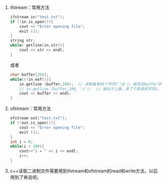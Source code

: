 1. ifstream：常用方法
	```cpp
	ifstream in("test.txt");
    if (!in.is_open()){
		cout << "Error opening file";
		exit (1);
	}
	string str;
    while( getline(in,str)){
        cout << str << endl;
    }
	```
	或者
	```cpp
	char buffer[256];
	while((!in.eof()){
        in.getline (buffer,100);  // 读取最多99个字符('\0')，保存在buffer中，读到换行符或者终止符。
		// in.getline (buffer,100, 'c');  // 相比于上面，多了个若读到字符c，也结束。
		cout << buffer << endl;
    }
	```
2. ofstream：常用方法
	```cpp
	ofstream out("test.txt");
    if (!out.is_open()){
		cout << "Error opening file";
		exit (1);
	}
	int i = 0;
    while(i < 100){
        cout<<"i = " << i << endl;
		i++;
    }
	```
3. c++读取二进制文件需要用到ifstream和ofstream的read和write方法，以后用到了再说吧。